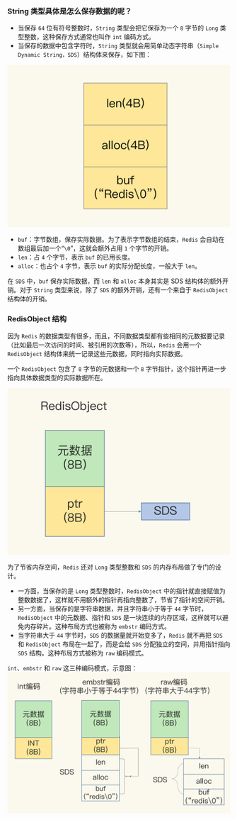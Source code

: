 ### String 类型具体是怎么保存数据的呢？
- 当保存 `64` 位有符号整数时，`String` 类型会把它保存为一个 `8` 字节的 `Long` 类型整数，这种保存方式通常也叫作 `int` 编码方式。
- 当保存的数据中包含字符时，`String` 类型就会用简单动态字符串（`Simple Dynamic String，SDS`）结构体来保存，如下图：

![Redis的SDS结构](../../Picture/Redis的SDS结构.jpeg)

- `buf`：字节数组，保存实际数据。为了表示字节数组的结束，`Redis` 会自动在数组最后加一个“`\0`”，这就会额外占用 `1` 个字节的开销。
- `len`：占 `4` 个字节，表示 `buf` 的已用长度。
- `alloc`：也占个 `4` 字节，表示 `buf` 的实际分配长度，一般大于 `len`。

在 `SDS` 中，`buf` 保存实际数据，而 `len` 和 `alloc` 本身其实是 SDS 结构体的额外开销。对于 `String` 类型来说，除了 `SDS` 的额外开销，还有一个来自于 `RedisObject` 结构体的开销。

### RedisObject 结构

因为 `Redis` 的数据类型有很多，而且，不同数据类型都有些相同的元数据要记录（比如最后一次访问的时间、被引用的次数等），所以，`Redis` 会用一个 `RedisObject` 结构体来统一记录这些元数据，同时指向实际数据。

一个 `RedisObject` 包含了 `8` 字节的元数据和一个 `8` 字节指针，这个指针再进一步指向具体数据类型的实际数据所在。

![RedisObject具体结构](../../Picture/RedisObject具体结构.jpeg)

为了节省内存空间，`Redis` 还对 `Long` 类型整数和 `SDS` 的内存布局做了专门的设计。

- 一方面，当保存的是 `Long` 类型整数时，`RedisObject` 中的指针就直接赋值为整数数据了，这样就不用额外的指针再指向整数了，节省了指针的空间开销。
- 另一方面，当保存的是字符串数据，并且字符串小于等于 `44` 字节时，`RedisObject` 中的元数据、指针和 `SDS` 是一块连续的内存区域，这样就可以避免内存碎片。这种布局方式也被称为 `embstr` 编码方式。
- 当字符串大于 `44` 字节时，`SDS` 的数据量就开始变多了，`Redis` 就不再把 `SDS` 和 `RedisObject` 布局在一起了，而是会给 `SDS` 分配独立的空间，并用指针指向 `SDS` 结构。这种布局方式被称为 `raw` 编码模式。

`int`、`embstr` 和 `raw` 这三种编码模式，示意图：
![RedisObject三种编码模式示意图](../../Picture/RedisObject三种编码模式示意图.jpeg)
